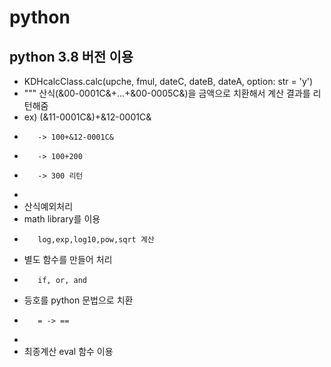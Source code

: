 # python

## python 3.8 버전 이용

*    KDHcalcClass.calc(upche, fmul, dateC, dateB, dateA, option: str = 'y')
*    """ 산식(&00-0001C&+...+&00-0005C&)을 금액으로 치환해서 계산 결과를 리턴해줌
*    ex) (&11-0001C&)+&12-0001C&
*        -> 100+&12-0001C&
*        -> 100+200
*        -> 300 리턴
*
*    산식예외처리
*    math library를 이용 
*        log,exp,log10,pow,sqrt 계산
*    별도 함수를 만들어 처리 
*        if, or, and
*    등호를 python 문법으로 치환
*        = -> ==
*
*    최종계산 eval 함수 이용
